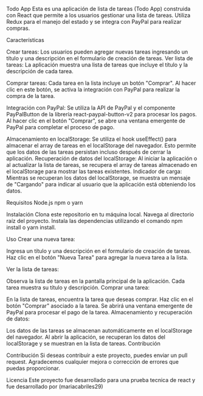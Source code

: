 Todo App
Esta es una aplicación de lista de tareas (Todo App) construida con React que permite a los usuarios gestionar una lista de tareas. Utiliza Redux para el manejo del estado y se integra con PayPal para realizar compras.

Características

Crear tareas: Los usuarios pueden agregar nuevas tareas ingresando un título y una descripción en el formulario de creación de tareas.
Ver lista de tareas: La aplicación muestra una lista de tareas que incluye el título y la descripción de cada tarea.

Comprar tareas: Cada tarea en la lista incluye un botón "Comprar". Al hacer clic en este botón, se activa la integración con PayPal para realizar la compra de la tarea.

Integración con PayPal: Se utiliza la API de PayPal y el componente PayPalButton de la librería react-paypal-button-v2 para procesar los pagos. Al hacer clic en el botón "Comprar", se abre una ventana emergente de PayPal para completar el proceso de pago.

Almacenamiento en localStorage: Se utiliza el hook useEffect() para almacenar el array de tareas en el localStorage del navegador. Esto permite que los datos de las tareas persistan incluso después de cerrar la aplicación.
Recuperación de datos del localStorage: Al iniciar la aplicación o al actualizar la lista de tareas, se recupera el array de tareas almacenado en el localStorage para mostrar las tareas existentes.
Indicador de carga: Mientras se recuperan los datos del localStorage, se muestra un mensaje de "Cargando" para indicar al usuario que la aplicación está obteniendo los datos.

Requisitos
Node.js
npm o yarn

Instalación
Clona este repositorio en tu máquina local.
Navega al directorio raíz del proyecto.
Instala las dependencias utilizando el comando npm install o yarn install.

Uso
Crear una nueva tarea:

Ingresa un título y una descripción en el formulario de creación de tareas.
Haz clic en el botón "Nueva Tarea" para agregar la nueva tarea a la lista.

Ver la lista de tareas:

Observa la lista de tareas en la pantalla principal de la aplicación.
Cada tarea muestra su título y descripción.
Comprar una tarea:

En la lista de tareas, encuentra la tarea que deseas comprar.
Haz clic en el botón "Comprar" asociado a la tarea.
Se abrirá una ventana emergente de PayPal para procesar el pago de la tarea.
Almacenamiento y recuperación de datos:

Los datos de las tareas se almacenan automáticamente en el localStorage del navegador.
Al abrir la aplicación, se recuperan los datos del localStorage y se muestran en la lista de tareas.
Contribución

Contribución
Si deseas contribuir a este proyecto, puedes enviar un pull request. Agradecemos cualquier mejora o corrección de errores que puedas proporcionar.

Licencia
Este proyecto fue desarrollado para una prueba tecnica de react y fue desarrollado por (mariacabriles29)
